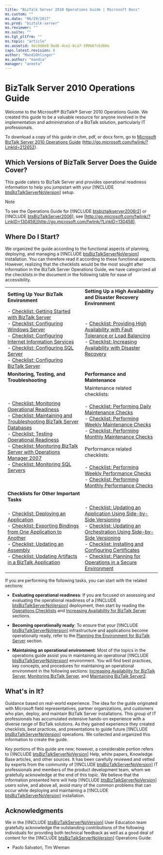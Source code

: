 ```yaml
---
title: "BizTalk Server 2010 Operations Guide | Microsoft Docs"
ms.custom: ""
ms.date: "06/29/2017"
ms.prod: "biztalk-server"
ms.reviewer: ""
ms.suite: ""
ms.tgt_pltfrm: ""
ms.topic: "article"
ms.assetid: 4dc0d8e9-9ad6-4ce1-8ca7-399b67cb360e
caps.latest.revision: 8
author: "MandiOhlinger"
ms.author: "mandia"
manager: "anneta"
---
```

# BizTalk Server 2010 Operations Guide
Welcome to the Microsoft® BizTalk® Server 2010 Operations Guide. We created this guide to be a valuable resource for anyone involved in the implementation and administration of a BizTalk solution, particularly IT professionals.  
  
 To download a copy of this guide in chm, pdf, or docx form, go to [Microsoft BizTalk Server 2010 Operations Guide](http://go.microsoft.com/fwlink/?LinkId=212652) (http://go.microsoft.com/fwlink/?LinkId=212652).  
  
## Which Versions of BizTalk Server Does the Guide Cover?  
 This guide caters to BizTalk Server and provides operational readiness information to help you jumpstart with your [!INCLUDE [btsBizTalkServerNoVersion](../includes/btsbiztalkservernoversion-md.md)] setup.  
  
> [!NOTE]
>  To see the Operations Guide for [!INCLUDE [btsbiztalkserver2006r2](../includes/btsbiztalkserver2006r2-md.md)] or [!INCLUDE [btsBizTalkServer2006](../includes/btsbiztalkserver2006-md.md)], see [http://go.microsoft.com/fwlink/?LinkID=130458](http://go.microsoft.com/fwlink/?LinkID=130458).  
  
## Where Do I Start?  
 We organized the guide according to the functional aspects of planning, deploying, and managing a [!INCLUDE [btsBizTalkServerNoVersion](../includes/btsbiztalkservernoversion-md.md)] installation. You can therefore read it according to these functional aspects. However, realizing that the checklists would be the most sought after information in the BizTalk Server Operations Guide, we have categorized all the checklists in the document in the following table for ease of accessibility.  
  
|||  
|-|-|  
|**Setting Up Your BizTalk Environment**|**Setting Up a High Availability and Disaster Recovery Environment**|  
|-   [Checklist: Getting Started with BizTalk Server](http://msdn.microsoft.com/library/37d265cd-c393-46ac-ac21-129a1511359b)<br />-   [Checklist: Configuring Windows Server](~/technical-guides/checklist-configuring-windows-server.md)<br />-   [Checklist: Configuring Internet Information Services](~/technical-guides/checklist-configuring-internet-information-services.md)<br />-   [Checklist: Configuring SQL Server](../technical-guides/checklist-configuring-sql-server.md)<br />-   [Checklist: Configuring BizTalk Server](~/technical-guides/checklist-configuring-biztalk-server.md)|-   [Checklist: Providing High Availability with Fault Tolerance or Load Balancing](~/technical-guides/checklist-providing-high-availability-with-fault-tolerance-or-load-balancing.md)<br />-   [Checklist: Increasing Availability with Disaster Recovery](~/technical-guides/checklist-increasing-availability-with-disaster-recovery.md)|  
|**Monitoring, Testing, and Troubleshooting**|**Performance and Maintenance**|  
|-   [Checklist: Monitoring Operational Readiness](~/technical-guides/checklist-monitoring-operational-readiness.md)<br />-   [Checklist: Maintaining and Troubleshooting BizTalk Server Databases](../technical-guides/checklist-maintaining-and-troubleshooting-biztalk-server-databases.md)<br />-   [Checklist: Testing Operational Readiness](~/technical-guides/checklist-testing-operational-readiness.md)<br />-   [Checklist: Monitoring BizTalk Server with Operations Manager 2007](~/technical-guides/checklist-monitoring-biztalk-server-with-operations-manager-2007.md)<br />-   [Checklist: Monitoring SQL Servers](~/technical-guides/checklist-monitoring-sql-servers.md)|Maintenance related checklists:<br /><br /> -   [Checklist: Performing Daily Maintenance Checks](~/technical-guides/checklist-performing-daily-maintenance-checks.md)<br />-   [Checklist: Performing Weekly Maintenance Checks](~/technical-guides/checklist-performing-weekly-maintenance-checks.md)<br />-   [Checklist: Performing Monthly Maintenance Checks](~/technical-guides/checklist-performing-monthly-maintenance-checks.md)<br /><br /> Performance related checklists:<br /><br /> -   [Checklist: Performing Weekly Performance Checks](~/technical-guides/checklist-performing-weekly-performance-checks.md)<br />-   [Checklist: Performing Monthly Performance Checks](~/technical-guides/checklist-performing-monthly-performance-checks.md)|  
|**Checklists for Other Important Tasks**||  
|-   [Checklist: Deploying an Application](~/technical-guides/checklist-deploying-an-application.md)<br />-   [Checklist: Exporting Bindings from One Application to Another](~/technical-guides/checklist-exporting-bindings-from-one-application-to-another.md)<br />-   [Checklist: Updating an Assembly](~/technical-guides/checklist-updating-an-assembly.md)<br />-   [Checklist: Updating Artifacts in a BizTalk Application](~/technical-guides/checklist-updating-artifacts-in-a-biztalk-application.md)|-   [Checklist: Updating an Application Using Side-by-Side Versioning](~/technical-guides/checklist-updating-an-application-using-side-by-side-versioning.md)<br />-   [Checklist: Updating an Orchestration Using Side-by-Side Versioning](~/technical-guides/checklist-updating-an-orchestration-using-side-by-side-versioning.md)<br />-   [Checklist: Installing and Configuring Certificates](../technical-guides/checklist-installing-and-configuring-certificates.md)<br />-   [Checklist: Planning for Operations in a Secure Environment](../technical-guides/checklist-planning-for-operations-in-a-secure-environment.md)|  
  
 If you are performing the following tasks, you can start with the related sections:  
  
- <strong>Evaluating operational readiness</strong>: If you are focused on assessing and evaluating the operational readiness of a [!INCLUDE [btsBizTalkServerNoVersion](../includes/btsbiztalkservernoversion-md.md)] deployment, then start by reading the [Operations Checklists](~/technical-guides/operations-checklists.md) and [Increasing Availability for BizTalk Server](~/technical-guides/increasing-availability-for-biztalk-server.md) sections.  
  
- <strong>Becoming operationally ready</strong>: To ensure that your [!INCLUDE [btsBizTalkServerNoVersion](../includes/btsbiztalkservernoversion-md.md)] infrastructure and applications become operationally ready, refer to the [Planning the Environment for BizTalk Server](~/technical-guides/planning-the-environment-for-biztalk-server.md) section.  
  
- <strong>Maintaining an operational environment</strong>: Most of the topics in the operations guide assist you in maintaining an operational [!INCLUDE [btsBizTalkServerNoVersion](../includes/btsbiztalkservernoversion-md.md)] environment. You will find best practices, key concepts, and procedures for maintaining an operational environment in the following sections: [Increasing Availability for BizTalk Server](~/technical-guides/increasing-availability-for-biztalk-server.md), [Monitoring BizTalk Server](~/technical-guides/monitoring-biztalk-server2.md), and [Maintaining BizTalk Server2](~/technical-guides/maintaining-biztalk-server2.md).  
  
## What's in It?  
 Guidance based on real-world experience. The idea for the guide originated with Microsoft field representatives, partner organizations, and customers who plan, deploy, and maintain BizTalk Server installations. This group of IT professionals has accumulated extensive hands-on experience with a diverse range of BizTalk solutions. As they gained experience they created checklists, best practices, and presentations to guide future [!INCLUDE [btsBizTalkServerNoVersion](../includes/btsbiztalkservernoversion-md.md)] operations. We collected and organized this information to create the guide.  
  
 Key portions of this guide are new; however, a considerable portion refers to [!INCLUDE [btsBizTalkServerNoVersion](../includes/btsbiztalkservernoversion-md.md)] Help, white papers, Knowledge Base articles, and other sources. It has been carefully reviewed and vetted by experts from the community of [!INCLUDE [btsBizTalkServerNoVersion](../includes/btsbiztalkservernoversion-md.md)] IT professionals and members of the product development team, whom we gratefully acknowledge at the end of this topic. We believe that the information presented here will help [!INCLUDE [btsBizTalkServerNoVersion](../includes/btsbiztalkservernoversion-md.md)] users solve, and above all, avoid many of the common problems that can occur while deploying and maintaining a [!INCLUDE [btsBizTalkServerNoVersion](../includes/btsbiztalkservernoversion-md.md)] installation.  
  
## Acknowledgments  
 We in the [!INCLUDE [btsBizTalkServerNoVersion](../includes/btsbiztalkservernoversion-md.md)] User Education team gratefully acknowledge the outstanding contributions of the following individuals for providing both technical feedback as well as a good deal of content for the [!INCLUDE [btsBizTalkServerNoVersion](../includes/btsbiztalkservernoversion-md.md)] Operations Guide:  
  
-   Paolo Salvatori, Tim Wieman